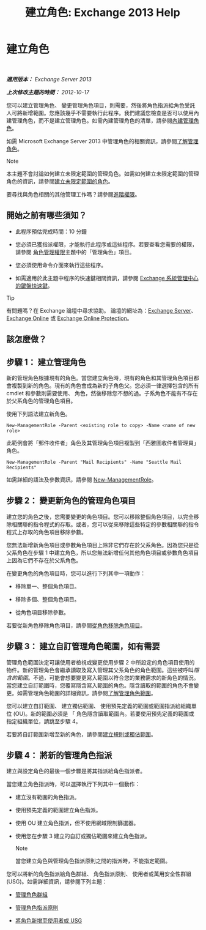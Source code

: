 ﻿---
title: '建立角色: Exchange 2013 Help'
TOCTitle: 建立角色
ms:assetid: e614ad8f-5946-4135-b130-89ea626afcd4
ms:mtpsurl: https://technet.microsoft.com/zh-tw/library/Dd351214(v=EXCHG.150)
ms:contentKeyID: 50474470
ms.date: 05/21/2018
mtps_version: v=EXCHG.150
ms.translationtype: MT
---

# 建立角色

 

_**適用版本：** Exchange Server 2013_

_**上次修改主題的時間：** 2012-10-17_

您可以建立管理角色、 變更管理角色項目，則需要，然後將角色指派給角色受託人可將新增範圍。您應該幾乎不需要執行此程序。我們建議您檢查是否可以使用內建管理角色，而不是建立管理角色。如需內建管理角色的清單，請參閱[內建管理角色](built-in-management-roles-exchange-2013-help.md)。

如需 Microsoft Exchange Server 2013 中管理角色的相關資訊，請參閱[了解管理角色](understanding-management-roles-exchange-2013-help.md)。


> [!NOTE]  
> 本主題不會討論如何建立未限定範圍的管理角色。如需如何建立未限定範圍的管理角色的資訊，請參閱<a href="create-an-unscoped-role-exchange-2013-help.md">建立未限定範圍的角色</a>。




要尋找與角色相關的其他管理工作嗎？請參閱[進階權限](advanced-permissions-exchange-2013-help.md)。

## 開始之前有哪些須知？

  - 此程序預估完成時間：10 分鐘

  - 您必須已獲指派權限，才能執行此程序或這些程序。若要查看您需要的權限，請參閱 [角色管理權限](role-management-permissions-exchange-2013-help.md)主題中的「管理角色」項目。

  - 您必須使用命令介面來執行這些程序。

  - 如需適用於此主題中程序的快速鍵相關資訊，請參閱 [Exchange 系統管理中心的鍵盤快速鍵](keyboard-shortcuts-in-the-exchange-admin-center-exchange-online-protection-help.md)。


> [!TIP]  
> 有問題嗎？在 Exchange 論壇中尋求協助。 論壇的網址為：<a href="https://go.microsoft.com/fwlink/p/?linkid=60612">Exchange Server</a>、 <a href="https://go.microsoft.com/fwlink/p/?linkid=267542">Exchange Online</a> 或 <a href="https://go.microsoft.com/fwlink/p/?linkid=285351">Exchange Online Protection</a>。




## 該怎麼做？

## 步驟 1： 建立管理角色

新的管理角色根據現有的角色。當您建立角色時，現有的角色和其管理角色項目都會複製到新的角色。現有的角色會成為新的子角色父。您必須一律選擇包含的所有 cmdlet 和參數則需要使用、 角色，然後移除您不想的過。子系角色不能有不存在於父系角色的管理角色項目。

使用下列語法建立新角色。

    New-ManagementRole -Parent <existing role to copy> -Name <name of new role>

此範例會將「郵件收件者」角色及其管理角色項目複製到「西雅圖收件者管理員」角色。

    New-ManagementRole -Parent "Mail Recipients" -Name "Seattle Mail Recipients"

如需詳細的語法及參數資訊，請參閱 [New-ManagementRole](https://technet.microsoft.com/zh-tw/library/dd298073\(v=exchg.150\))。

## 步驟 2： 變更新角色的管理角色項目

建立您的角色之後，您需要變更的角色項目。您可以移除整個角色項目，以完全移除相關聯的指令程式的存取。或者，您可以從來移除這些特定的參數相關聯的指令程式上存取的角色項目移除參數。

您無法新增新角色項目或參數角色項目上除非它們存在於父系角色。因為您只是從父系角色在步驟 1 中建立角色，所以您無法新增任何其他角色項目或參數角色項目上因為它們不存在於父系角色。

在變更角色的角色項目時，您可以進行下列其中一項動作：

  - 移除單一、整個角色項目。

  - 移除多個、整個角色項目。

  - 從角色項目移除參數。

若要從新角色移除角色項目，請參閱[從角色移除角色項目](remove-a-role-entry-from-a-role-exchange-2013-help.md)。

## 步驟 3： 建立自訂管理角色範圍，如有需要

管理角色範圍決定可讓使用者檢視或變更使用步驟 2 中所設定的角色項目使用的物件。新的管理角色會繼承讀取及寫入管理其父系角色的角色範圍。這些被呼叫*隱含的範圍*。不過，可能會想要變更寫入範圍以符合您的業務需求的新角色的情況。當您建立自訂範圍時，您覆寫隱含寫入範圍的角色。隱含讀取的範圍的角色不會變更。如需管理角色範圍的詳細資訊，請參閱[了解管理角色範圍](understanding-management-role-scopes-exchange-2013-help.md)。

您可以建立自訂範圍、 建立獨佔範圍、 使用預先定義的範圍或範圍指派給組織單位 (OU)。新的範圍必須是 「 角色隱含讀取範圍內。若要使用預先定義的範圍或指定組織單位，請跳至步驟 4。

若要將自訂範圍新增至新的角色，請參閱[建立規則或獨佔範圍](create-a-regular-or-exclusive-scope-exchange-2013-help.md)。

## 步驟 4： 將新的管理角色指派

建立與設定角色的最後一個步驟是將其指派給角色指派者。

當您建立角色指派時，可以選擇執行下列其中一個動作：

  - 建立沒有範圍的角色指派。

  - 使用預先定義的範圍建立角色指派。

  - 使用 OU 建立角色指派，但不使用網域限制篩選器。

  - 使用您在步驟 3 建立的自訂或獨佔範圍來建立角色指派。
    
    > [!NOTE]  
    > 當您建立角色與管理角色指派原則之間的指派時，不能指定範圍。


您可以將新的角色指派給角色群組、 角色指派原則、 使用者或萬用安全性群組 (USG)。如需詳細資訊，請參閱下列主題：

  - [管理角色群組](manage-role-groups-exchange-2013-help.md)

  - [管理角色指派原則](manage-role-assignment-policies-exchange-2013-help.md)

  - [將角色新增至使用者或 USG](add-a-role-to-a-user-or-usg-exchange-2013-help.md)

